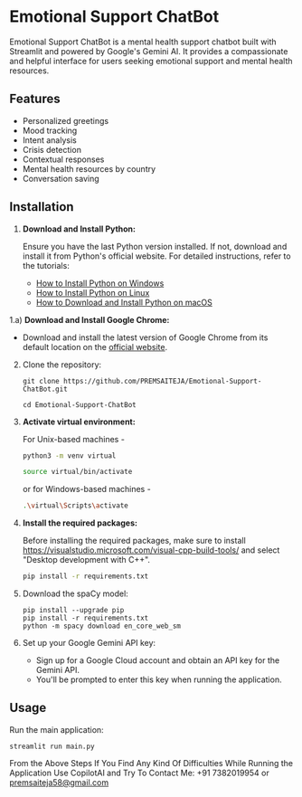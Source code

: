 # Emotional Support ChatBot

Emotional Support ChatBot is a mental health support chatbot built with Streamlit and powered by Google's Gemini AI. It provides a compassionate and helpful interface for users seeking emotional support and mental health resources.

## Features

- Personalized greetings
- Mood tracking
- Intent analysis
- Crisis detection
- Contextual responses
- Mental health resources by country
- Conversation saving

## Installation

1. **Download and Install Python:**

   Ensure you have the last Python version installed. If not, download and install it from Python's official website. For detailed instructions, refer to the tutorials:

   - [How to Install Python on Windows](https://www.geeksforgeeks.org/how-to-install-python-on-windows/)
   - [How to Install Python on Linux](https://www.geeksforgeeks.org/how-to-install-python-on-linux/)
   - [How to Download and Install Python on macOS](https://www.geeksforgeeks.org/how-to-download-and-install-python-latest-version-on-macos-mac-os-x/)

1.a) **Download and Install Google Chrome:**

- Download and install the latest version of Google Chrome from its default location on the [official website](https://www.google.com/chrome).

2. Clone the repository:

   ```
   git clone https://github.com/PREMSAITEJA/Emotional-Support-ChatBot.git

   cd Emotional-Support-ChatBot
   ```

3. **Activate virtual environment:**

   For Unix-based machines -

   ```bash
   python3 -m venv virtual
   ```

   ```bash
   source virtual/bin/activate
   ```

   or for Windows-based machines -

   ```bash
   .\virtual\Scripts\activate
   ```

4. **Install the required packages:**

   Before installing the required packages, make sure to install https://visualstudio.microsoft.com/visual-cpp-build-tools/ and select "Desktop development with C++".

   ```bash
   pip install -r requirements.txt
   ```

5. Download the spaCy model:

   ```
   pip install --upgrade pip
   pip install -r requirements.txt
   python -m spacy download en_core_web_sm
   ```

6. Set up your Google Gemini API key:
   - Sign up for a Google Cloud account and obtain an API key for the Gemini API.
   - You'll be prompted to enter this key when running the application.

## Usage

Run the main application:

```
streamlit run main.py

```
 From the Above Steps If You Find Any Kind Of Difficulties While Running the Application Use CopilotAI and Try To Contact Me: +91 7382019954 or premsaiteja58@gmail.com
